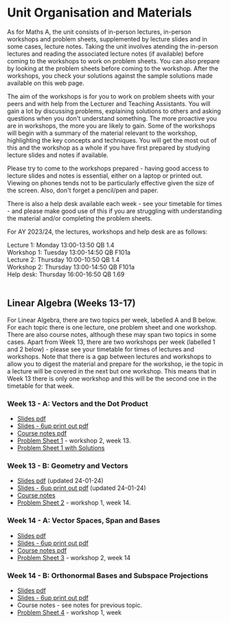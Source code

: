 # Unit Organisation and Materials

As for Maths A, the unit consists of in-person lectures, in-person workshops and problem sheets, supplemented by lecture slides and in some cases, lecture notes. Taking the unit involves atending the in-person lectures and reading the associated lecture notes (if available) before coming to the workshops to work on problem sheets. You can also prepare by looking at the problem sheets before coming to the workshop. After the workshops, you check your solutions against the sample solutions made available on this web page.

The aim of the workshops is for you to work on problem sheets with your peers and with help from the Lecturer and Teaching Assistants. You will gain a lot by discussing problems, explaining solutions to others and asking questions when you don't understand something. The more proactive you are in workshops, the more you are likely to gain. Some of the workshops will begin with a summary of the material relevant to the workshop, highlighting the key concepts and techniques. You will get the most out of this and the workshop as a whole if you have first prepared by studying lecture slides and notes if available. 

Please try to come to the workshops prepared - having good access to lecture slides and notes is essential, either on a laptop or printed out. Viewing on phones tends not to be particularly effective given the size of the screen. Also, don't forget a pencil/pen and paper.

There is also a help desk available each week - see your timetable for times - and please make good use of this if you are struggling with understanding the material and/or completing the problem sheets.

For AY 2023/24, the lectures, workshops and help desk are as follows:

Lecture 1: Monday 13:00-13:50 QB 1.4<br>
Workshop 1: Tuesday 13:00-14:50 QB F101a<br>
Lecture 2: Thursday 10:00-10:50 QB 1.4<br>
Workshop 2: Thursday 13:00-14:50 QB F101a<br>
Help desk: Thursday 16:00-16:50 QB 1.69<br>
<br>

## Linear Algebra (Weeks 13-17)

For Linear Algebra, there are two topics per week, labelled A and B below. For each topic there is one lecture, one problem sheet and one workshop. There are also course notes, although these may span two topics in some cases. Apart from Week 13, there are two workshops per week (labelled 1 and 2 below) - please see your timetable for times of lectures and workshops. Note that there is a gap between lectures and workshops to allow you to digest the material and prepare for the workshop, ie the topic in a lecture will be covered in the next but one workshop. This means that in Week 13 there is only one workshop and this will be the second one in the timetable for that week. 
<br>

<!--
  * [Full set of notes, exercsies and solutions pdf](https://uob.sharepoint.com/:b:/r/teams/UnitTeams-COMS10013-2022-23-TB-2-A/Class%20Materials/linearalgebra/mathsB_linalg_full_notes.pdf)
-->

### Week 13 - A: Vectors and the Dot Product
<!--
  * [Video lecture - Stream](https://web.microsoftstream.com/video/7056809a-5e34-40e4-bd79-0a82a140f203)
-->
  * [Slides pdf](https://uob.sharepoint.com/:f:/r/teams/UnitTeams-COMS10013-2023-24-TB-2-A/Class%20Materials/linearalgebra/mathsB_vectors_slides.pdf)
  * [Slides - 6up print out pdf](https://uob.sharepoint.com/:f:/r/teams/UnitTeams-COMS10013-2023-24-TB-2-A/Class%20Materials/linearalgebra/mathsB_vectors_slides_6up.pdf)
  * [Course notes pdf](https://uob.sharepoint.com/:f:/r/teams/UnitTeams-COMS10013-2023-24-TB-2-A/Class%20Materials/linearalgebra/mathsB_vectors_notes.pdf)
  * [Problem Sheet 1](https://uob.sharepoint.com/:f:/r/teams/UnitTeams-COMS10013-2023-24-TB-2-A/Class%20Materials/linearalgebra/mathsB_vectors_probsheet.pdf) - workshop 2, week 13.
  * [Problem Sheet 1 with Solutions](https://uob.sharepoint.com/:f:/r/teams/UnitTeams-COMS10013-2023-24-TB-2-A/Class%20Materials/linearalgebra/mathsB_vectors_probsheet_ans.pdf)

<!--
 * [Live problem class week 13 recording - Stream](https://web.microsoftstream.com/video/e5e1d7c9-01e8-413b-845b-1e06cda594aa)
-->

### Week 13 - B: Geometry and Vectors
<!--
  * [Video lecture - Stream](https://web.microsoftstream.com/video/d2f9d829-90eb-4fed-a1ca-01097ac8379a)
-->
  * [Slides pdf](https://uob.sharepoint.com/:f:/r/teams/UnitTeams-COMS10013-2023-24-TB-2-A/Class%20Materials/linearalgebra/mathsB_geometry_slides.pdf) (updated 24-01-24)
  * [Slides - 6up print out pdf](https://uob.sharepoint.com/:f:/r/teams/UnitTeams-COMS10013-2023-24-TB-2-A/Class%20Materials/linearalgebra/mathsB_geometry_slides_6up.pdf) (updated 24-01-24)
  * [Course notes](https://uob.sharepoint.com/:f:/r/teams/UnitTeams-COMS10013-2023-24-TB-2-A/Class%20Materials/linearalgebra/mathsB_geometry_notes.pdf)
  * [Problem Sheet 2](https://uob.sharepoint.com/:f:/r/teams/UnitTeams-COMS10013-2023-24-TB-2-A/Class%20Materials/linearalgebra/mathsB_geometry_probsheet.pdf) - workshop 1, week 14.

<!--
  * [Problem Sheet 2 with Solutions](https://uob.sharepoint.com/:f:/r/teams/UnitTeams-COMS10013-2023-24-TB-2-A/Class%20Materials/linearalgebra/mathsB_geometry_probsheet_ans.pdf)
-->

### Week 14 - A: Vector Spaces, Span and Bases

<!--
  * [Video lecture - Stream](https://web.microsoftstream.com/video/8d926032-b718-48e1-bb8c-d98a70dd75d5)
-->
  * [Slides pdf](https://uob.sharepoint.com/:f:/r/teams/UnitTeams-COMS10013-2023-24-TB-2-A/Class%20Materials/linearalgebra/mathsB_vecspaces_lec1_slides.pdf)
  * [Slides - 6up print out pdf](https://uob.sharepoint.com/:f:/r/teams/UnitTeams-COMS10013-2023-24-TB-2-A/Class%20Materials/linearalgebra/mathsB_vecspaces_lec1_slides_6up.pdf)
  * [Course notes pdf](https://uob.sharepoint.com/:f:/r/teams/UnitTeams-COMS10013-2023-24-TB-2-A/Class%20Materials/linearalgebra/mathsB_vecspaces_notes.pdf)
  * [Problem Sheet 3](https://uob.sharepoint.com/:f:/r/teams/UnitTeams-COMS10013-2023-24-TB-2-A/Class%20Materials/linearalgebra/mathsB_vecspaces_probsheet1.pdf) - workshop 2, week 14

<!--
  * [Problem Sheet 3 with Solutions](https://uob.sharepoint.com/:f:/r/teams/UnitTeams-COMS10013-2022-23-TB-2-A/Class%20Materials/linearalgebra/mathsB_vecspaces_probsheet1_ans.pdf)
-->

<!--
  * [Live problem class week 14 recording - Stream](https://web.microsoftstream.com/video/e63f27ce-4acb-4dae-8709-f60bf877c480)
-->

### Week 14 - B: Orthonormal Bases and Subspace Projections
<!--
  * [Video lecture - Stream](https://web.microsoftstream.com/video/fc3440c2-e4c2-43cb-87be-38054fae176b)
-->
  * [Slides pdf](https://uob.sharepoint.com/:f:/r/teams/UnitTeams-COMS10013-2023-24-TB-2-A/Class%20Materials/linearalgebra/mathsB_vecspaces_lec2_slides.pdf)
  * [Slides - 6up print out pdf](https://uob.sharepoint.com/:f:/r/teams/UnitTeams-COMS10013-2023-24-TB-2-A/Class%20Materials/linearalgebra/mathsB_vecspaces_lec2_slides_6up.pdf)
  * Course notes - see notes for previous topic.
  * [Problem Sheet 4](https://uob.sharepoint.com/:f:/r/teams/UnitTeams-COMS10013-2023-24-TB-2-A/Class%20Materials/linearalgebra/mathsB_vecspaces_probsheet2.pdf) - workshop 1, week 

<!--
  * [Problem Sheet 4 with Solutions](https://uob.sharepoint.com/:f:/r/teams/UnitTeams-COMS10013-2022-23-TB-2-A/Class%20Materials/linearalgebra/mathsB_vecspaces_probsheet2_ans.pdf)
-->

<!--
### Week 15 - B: Matrices

  * [Video lecture - Stream](https://web.microsoftstream.com/video/2d091ab9-8c61-41c3-ae52-0d63a0145251)
  * [Video lecture - Stream](https://web.microsoftstream.com/video/2d091ab9-8c61-41c3-ae52-0d63a0145251)
  * [Slides pdf](https://uob.sharepoint.com/:f:/r/teams/UnitTeams-COMS10013-2022-23-TB-2-A/Class%20Materials/linearalgebra/mathsB_mats_lec_slides.pdf)
  * [Slides - 6up print out pdf](https://uob.sharepoint.com/:f:/r/teams/UnitTeams-COMS10013-2022-23-TB-2-A/Class%20Materials/linearalgebra/mathsB_mats_lec_slides_6up.pdf)
  * [Course notes pdf](https://uob.sharepoint.com/:f:/r/teams/UnitTeams-COMS10013-2022-23-TB-2-A/Class%20Materials/linearalgebra/mathsB_mats_notes.pdf)
  * [Problem Sheet 5](https://uob.sharepoint.com/:f:/r/teams/UnitTeams-COMS10013-2022-23-TB-2-A/Class%20Materials/linearalgebra/mathsB_mats_probsheet.pdf)
  * [Problem Sheet 5 with Solutions](https://uob.sharepoint.com/:f:/r/teams/UnitTeams-COMS10013-2022-23-TB-2-A/Class%20Materials/linearalgebra/mathsB_mats_probsheet_ans.pdf)

<!--
 * [Live problem class week 15 recording - Stream](https://web.microsoftstream.com/video/e4dad0bc-46cb-4040-b85c-94ae17d20478)
-->
<!--
### Week 16 - A: Linear Systems and Matrices

  * [Video lecture - Stream](https://web.microsoftstream.com/video/70aa5141-7aab-43f9-bec1-3f7e88119606)
  * [Slides pdf](https://uob.sharepoint.com/:f:/r/teams/UnitTeams-COMS10013-2022-23-TB-2-A/Class%20Materials/linearalgebra/mathsB_linsys_lec_slides.pdf)
  * [Slides - 6up print out pdf](https://uob.sharepoint.com/:f:/r/teams/UnitTeams-COMS10013-2022-23-TB-2-A/Class%20Materials/linearalgebra/mathsB_linsys_lec_slides_6up.pdf)
  * [Course notes pdf](https://uob.sharepoint.com/:f:/r/teams/UnitTeams-COMS10013-2022-23-TB-2-A/Class%20Materials/linearalgebra/mathsB_linsys_notes.pdf)
  * [Problem Sheet 6](https://uob.sharepoint.com/:b:/r/teams/UnitTeams-COMS10013-2022-23-TB-2-A/Class%20Materials/linearalgebra/mathsB_linsys_probsheet.pdf)
  * [Problem Sheet 6 with Solutions](https://uob.sharepoint.com/:b:/r/teams/UnitTeams-COMS10013-2022-23-TB-2-A/Class%20Materials/linearalgebra/mathsB_linsys_probsheet_ans.pdf)

### Week 16 - B: Solving Linear Systems and Inverting Matrices

  * [Video lecture - Stream](https://web.microsoftstream.com/video/4a53e611-dc1e-4c11-a8b6-1ec0146f48e3)
  * [Slides pdf](https://uob.sharepoint.com/:f:/r/teams/UnitTeams-COMS10013-2022-23-TB-2-A/Class%20Materials/linearalgebra/mathsB_invm_lec_slides.pdf)
  * [Slides - 6up print out pdf](https://uob.sharepoint.com/:f:/r/teams/UnitTeams-COMS10013-2022-23-TB-2-A/Class%20Materials/linearalgebra/mathsB_invm_lec_slides_6up.pdf)
  * [Course notes pdf](https://uob.sharepoint.com/:f:/r/teams/UnitTeams-COMS10013-2022-23-TB-2-A/Class%20Materials/linearalgebra/mathsB_invm_notes.pdf)
  * [Problem Sheet 7](https://uob.sharepoint.com/:f:/r/teams/UnitTeams-COMS10013-2022-23-TB-2-A/Class%20Materials/linearalgebra/mathsB_invm_probsheet.pdf)
  * [Problem Sheet 7 with Solutions](https://uob.sharepoint.com/:f:/r/teams/UnitTeams-COMS10013-2022-23-TB-2-A/Class%20Materials/linearalgebra/mathsB_invm_probsheet_ans.pdf)

<!--
  * [Live problem class week 16 recording - Stream](https://web.microsoftstream.com/video/310a048d-5f43-4e20-b91f-ee9f796dcbc2)
-->
<!--
### Week 17 - A: Eigenvalues and Eigenvectors I

  * [Video lecture - Stream](https://web.microsoftstream.com/video/9d2710ec-3c75-4d76-9cf1-11100e20e6b7)
  * [Slides pdf](https://uob.sharepoint.com/:f:/r/teams/UnitTeams-COMS10013-2022-23-TB-2-A/Class%20Materials/linearalgebra/mathsB_eig_lec1_slides.pdf)
  * [Slides - 6up print out pdf](https://uob.sharepoint.com/:f:/r/teams/UnitTeams-COMS10013-2022-23-TB-2-A/Class%20Materials/linearalgebra/mathsB_eig_lec1_slides_6up.pdf)
  * [Course notes pdf](https://uob.sharepoint.com/:f:/r/teams/UnitTeams-COMS10013-2022-23-TB-2-A/Class%20Materials/linearalgebra/mathsB_eig_notes.pdf)
  * [Problem Sheet 8](https://uob.sharepoint.com/:f:/r/teams/UnitTeams-COMS10013-2022-23-TB-2-A/Class%20Materials/linearalgebra/mathsB_eig_probsheet_1.pdf)
  * [Problem Sheet 8 with Solutions](https://uob.sharepoint.com/:f:/r/teams/UnitTeams-COMS10013-2022-23-TB-2-A/Class%20Materials/linearalgebra/mathsB_eig_probsheet_1_ans.pdf)


### Week 17 - B: Eigenvalues and Eigenvectors II

  * [Video lecture - Stream](https://web.microsoftstream.com/video/8669c553-bb9e-4a11-9c14-de28adf2d8e2)
  * [Slides pdf](https://uob.sharepoint.com/:f:/r/teams/UnitTeams-COMS10013-2022-23-TB-2-A/Class%20Materials/linearalgebra/mathsB_eig_lec2_slides.pdf)
  * [Slides - 6up print out pdf](https://uob.sharepoint.com/:f:/r/teams/UnitTeams-COMS10013-2022-23-TB-2-A/Class%20Materials/linearalgebra/mathsB_eig_lec2_slides_6up.pdf)
  * Course notes - see notes for previous workshop.
  * [Problem Sheet 9](https://uob.sharepoint.com/:f:/r/teams/UnitTeams-COMS10013-2022-23-TB-2-A/Class%20Materials/linearalgebra/mathsB_eig_probsheet_2.pdf)
  * [Problem Sheet 9 with Solutions](https://uob.sharepoint.com/:f:/r/teams/UnitTeams-COMS10013-2022-23-TB-2-A/Class%20Materials/linearalgebra/mathsB_eig_probsheet_2_ans.pdf)

<!--
  * [Live problem class week 17 recording - Stream](https://web.microsoftstream.com/video/4aad87d7-8ed7-49c1-8aa9-c119a1d13707)
-->
<!--
### Past exam questions and solutions for Linear Algebra

  * [2021 - exam questions](https://uob.sharepoint.com/:b:/r/teams/UnitTeams-COMS10013-2022-23-TB-2-A/Class%20Materials/linearalgebra/COMS10013-LA-exam2021.pdf?csf=1&web=1&e=EfhnZd)
  * [2021 - exam solutions](https://uob.sharepoint.com/:b:/r/teams/UnitTeams-COMS10013-2022-23-TB-2-A/Class%20Materials/linearalgebra/COMS10013-LA-exam2021-solutions.pdf?csf=1&web=1&e=GHjMLE)
  * [2022 - exam questions](https://uob.sharepoint.com/:b:/r/teams/UnitTeams-COMS10013-2022-23-TB-2-A/Class%20Materials/linearalgebra/COMS10013-LA-exam2022.pdf?csf=1&web=1&e=3lvHT8)
  * [2022 - exam solutions](https://uob.sharepoint.com/:b:/r/teams/UnitTeams-COMS10013-2022-23-TB-2-A/Class%20Materials/linearalgebra/COMS10013-LA-exam2022-solutions.pdf?csf=1&web=1&e=yiqMOO)

 -->
 
 
<!--
## Reading Week

Week 18 is reading week. There are no workshops and no new materials.

## Analysis (Weeks 19 - 21)

<!--
### Week 19, Monday 7 March: Analysis I

* [Video Lecture (a) - Stream](https://web.microsoftstream.com/video/4b38d7fb-6794-406d-b98a-433b9b0d8e37)
* [Video Lecture (b) - Stream](https://web.microsoftstream.com/video/d4757347-fdb6-42f6-ad4c-cf7eab7a6985)
* [Course Notes pdf - written by David Bernhard](https://uob-my.sharepoint.com/:b:/g/personal/ul19594_bristol_ac_uk/EfiTbl4ZO5VAg0cPs5UmuXYB0XOnbUL5-LloH6d-EXt8dw?e=IUThvX)
* [Worksheet pdf](https://uob-my.sharepoint.com/:b:/g/personal/ul19594_bristol_ac_uk/EeNOw0iHcc9DmZIksflqFnABf8BMoyaCYV_S7hOzXuQpoQ?e=EuA8c5)
* [Worksheet solutions pdf](https://uob-my.sharepoint.com/:b:/g/personal/ul19594_bristol_ac_uk/EZZ5bpOizuxMslvIHV65BU8B0R2JfdMt1HcXGLcE3o7mvw?e=x3bC0I)

### Week 19, Thursday 10 March: Analysis II

* [Video Lecture (a) - Stream](https://web.microsoftstream.com/video/c9a216ee-2ee2-496c-9819-ccd67172b959)
* [Video Lecture (b) - Stream](https://web.microsoftstream.com/video/68a8a4f9-edcc-411a-b29c-edbec2e54078)
* [Course Notes (a) pdf - written by David Bernhard](https://uob-my.sharepoint.com/:b:/g/personal/ul19594_bristol_ac_uk/Ed3zSPHybzVGk30dAGeLiCQBlff7PLcnKX8BtWGBEZiwlg)
* [Course Notes (b) pdf - written by David Bernhard](https://uob-my.sharepoint.com/:b:/g/personal/ul19594_bristol_ac_uk/EWN3qDpD5DBEndpen_vMHrwBaLB9gXUER76ogTZ6XpcJvA)
* [Worksheet pdf](https://uob-my.sharepoint.com/:b:/g/personal/ul19594_bristol_ac_uk/EUpJBFKpRXlJqiPem2AjK9EBcBmS8agDh6HfGanTYQkvPw)
* [Worksheet solutions pdf](https://uob-my.sharepoint.com/:b:/g/personal/ul19594_bristol_ac_uk/EVd6ERIndfJIjP-eDrrODcUBF1Zs0tJ6B5avJWS35DMJHw)

### Week 20, Monday 14 March: Complex Numbers

* [Video Lecture - Stream](https://web.microsoftstream.com/video/9cf32823-2bbb-4ec9-87af-b9ebaf9157ca)
* Pictures of the blackboard [1](https://uob-my.sharepoint.com/:i:/g/personal/ul19594_bristol_ac_uk/EXWR84rme3NIhz_buAsQ9JEBPR-jQQJluAQunJmmZlkgfA), [2](https://uob-my.sharepoint.com/:i:/g/personal/ul19594_bristol_ac_uk/EYmfZJURpbtBuiVC0D0DiBcBp2YLjf_dRWgqP_LoldfuYA), [3](https://uob-my.sharepoint.com/:i:/g/personal/ul19594_bristol_ac_uk/ERggWMX60dFKiXK7-apu5z4BWF9UaMd2YJaN6nP6QMacbA)
* [Course Notes pdf - written by David Bernhard](https://uob-my.sharepoint.com/:b:/g/personal/ul19594_bristol_ac_uk/EZIrvoaa_ORNh8pGvOQlg20BBPpIjrZynYTdh7rGnivK-w?e=FhHzkf)
* [Worksheet pdf](https://uob-my.sharepoint.com/:b:/g/personal/ul19594_bristol_ac_uk/EeQSKjanfhRChFMaSZOnQ7wB1Ye6KHu2D1RSjpqU7RNxEw)
* [Worksheet solutions pdf](https://uob-my.sharepoint.com/:b:/g/personal/ul19594_bristol_ac_uk/EaM1XvSzY_NAqCG2pAfa1MIBHjpIgWKj7KmR2oVPYsytTA)

### Week 20, Thursday 17 March: Differential Equations I

* [Video Lecture - Stream](https://web.microsoftstream.com/video/cb212590-9c93-44a3-9c32-fe0bfec689cc)
* Pictures of the blackboard [1](https://uob-my.sharepoint.com/:i:/g/personal/ul19594_bristol_ac_uk/EeJE7DhEu3REicygOE12Q6YBYMMw4ipeNcV07geVbgMbpA), [2](https://uob-my.sharepoint.com/:i:/g/personal/ul19594_bristol_ac_uk/Ec92Td24iw5HlVFxzc37ohgBDXzEKLqgwxewOhh6BqvLdQ), [3](https://uob-my.sharepoint.com/:i:/g/personal/ul19594_bristol_ac_uk/Edfu2_5mroNJs2nbLA95jBABudDbCdpHFTTJ7pGUkVzFkg).
* [Course Notes pdf - written by David Bernhard](https://uob-my.sharepoint.com/:b:/g/personal/ul19594_bristol_ac_uk/Efq15O-A9kBLvsuLVvWhd6YBVIZ7raW4FYHsCwAE1wSgew) - these notes also cover the content in week 21.
* [Worksheet pdf](https://uob-my.sharepoint.com/:b:/g/personal/ul19594_bristol_ac_uk/EXULvvOnAypLrYdYy8BEeccBphaK6lP703OW-yd_hkkAFQ)
* [Worksheet solutions pdf](https://uob-my.sharepoint.com/:b:/g/personal/ul19594_bristol_ac_uk/EVXXM5xIUIhBsp_F7rSZre0BUV_xz8bszHGi14J_p7kFhw)

### Week 21, Monday 21 March: Differential Equations II

* [Video Lecture part (a) - Stream](https://web.microsoftstream.com/video/09659896-900c-420d-8567-88baa515458f)
* [Video Lecture part (b) - Stream](https://web.microsoftstream.com/video/d266e30d-388d-4a32-9a12-65fcf8da8e40)
* Pictures of the blackboard [1](https://uob-my.sharepoint.com/:i:/g/personal/ul19594_bristol_ac_uk/EfRXdBtN3WJEt-Gn30bjexIBPcmVRzAUt8VMnAVA-eZ0Fw), [2](https://uob-my.sharepoint.com/:i:/g/personal/ul19594_bristol_ac_uk/EdCr4_4n7ORIu-7-etFoYGwBE2KVBLeBqCMcgCKCJIoOZA), [3](https://uob-my.sharepoint.com/:i:/g/personal/ul19594_bristol_ac_uk/EQXasDwGLJRBlu1WG_YiPp8BZT1B29GGmK0_dp_Mso5qMQ), [4](https://uob-my.sharepoint.com/:i:/g/personal/ul19594_bristol_ac_uk/ET2mZaqGh5pHkCj8ccj3whUBPav4yOPHeECqRl8sW5YpZw), [5](https://uob-my.sharepoint.com/:i:/g/personal/ul19594_bristol_ac_uk/EVq-M7uRP29IpgpRzhw45hwBd6lgPP6sb8VDFTu0oJVH5A), [6](https://uob-my.sharepoint.com/:i:/g/personal/ul19594_bristol_ac_uk/EVtwdRQ_9RBPnYfSVBXt61QBx2a6pUyqTTsAg3ziSI_0lw)
* [Worksheet pdf](https://uob-my.sharepoint.com/:b:/g/personal/ul19594_bristol_ac_uk/EWdlrktqm7xPjKuXk3TYK7gBaQCBS7W6wL_RsVs3cZGlkg)
* [Worksheet solutions pdf](https://uob-my.sharepoint.com/:b:/g/personal/ul19594_bristol_ac_uk/EWUgkwrnphRMmth9KJb65kUBFb09xRJf08Pllmqmi88KFA)

-->
<!--
## Statistics (Week 21-23)

<!--

The Teams folder with slides and worksheets for this part is [here](https://uob.sharepoint.com/:b:/r/teams/UnitTeams-COMS10013-2022-23-TB-2-A/Class%20Materials/statistics/). Videos themselves will be hosted on [Microsoft Streams in a separate channel](https://web.microsoftstream.com/channel/ae255b3b-663f-464a-9397-15a3f59c16b6). 

### Week 21, Thursday 24 March: Introduction and Concepts

Please watch the videos then (skim) read the paper.

  * [Video: Introduction - how to catch a Minecraft cheater](https://web.microsoftstream.com/video/9554a2ac-0c1e-453e-8828-1ce494067541?channelId=ae255b3b-663f-464a-9397-15a3f59c16b6) (17 minutes) [slides](https://uob.sharepoint.com/:b:/r/teams/UnitTeams-COMS10013-2022-23-TB-2-A/Class%20Materials/statistics/introduction.pdf)
  * [Video: Concepts](https://web.microsoftstream.com/video/4b97c2da-6c11-4ba7-b456-0fe9187555b8?channelId=ae255b3b-663f-464a-9397-15a3f59c16b6) (30 minutes) [slides](https://uob.sharepoint.com/:b:/r/teams/UnitTeams-COMS10013-2022-23-TB-2-A/Class%20Materials/statistics/concepts.pdf)
  * [Paper: Dream investigation results](https://mcspeedrun.com/dream.pdf) (29 pages but full of graphs and code snippets - skim reading is enough)

In this part of the course we will be using python/scipy to help us calculate with probability distributions. You might want to install this software as indicated before the workshop as described in the exercise sheet; there are also websites where you can write and run python code online, or you can use it via ssh into a lab machine. You can also use the Alpine VM from Software Tools, by installing the packages python3 and py3-scipy. Note that on Alpine, you have to launch python with python3 not just python.

The exercises are partly a refresh of Maths A probability theory, but with a more statistical angle and as preparation for what's coming in the next few worksheets.

  - [Exercise sheet](https://uob.sharepoint.com/:b:/r/teams/UnitTeams-COMS10013-2022-23-TB-2-A/Class%20Materials/statistics/Statistics%20Worksheet%201.pdf) and [solutions](https://uob.sharepoint.com/:b:/r/teams/UnitTeams-COMS10013-2022-23-TB-2-A/Class%20Materials/statistics/Statistics%20Worksheet%201%20SOLUTIONS.pdf)

### Week 22, Monday 28 March: Normal Distributions

_UCU members will be on strike in Week 22, but the unit is planned to go ahead as normal including attendance taking and attendance hurdles. Possibly there will be fewer TAs and staff around to support you, but the material remains examinable._

  * [Video: Normal Distribution](https://web.microsoftstream.com/video/75de5128-517b-483c-9415-b647dacce6f5?channelId=ae255b3b-663f-464a-9397-15a3f59c16b6) (51 minutes) [slides](https://uob.sharepoint.com/:b:/r/teams/UnitTeams-COMS10013-2022-23-TB-2-A/Class%20Materials/statistics/Normal%20Distribution.pdf)

This content is all in one video, so feel free to use the "pause" button or drag the time slider if you want to watch it in several segments. I imagine that different students might want to split up how they watch it in different ways, depending on how much they know about the topic already.

I use capital-N Normal to refer to the specific distribution also known as the Gaussian, whereas a lowercase-n "normal" has the regular English meaning of "usual".

_Warning:_ in the notation `N(x, y)`, the first parameter is always the mean, but the second one can be the variance or the standard deviation depending on which textbook you use. It's easy to convert from one to the other, but you do need to know which one you're working with. If someone uses a Greek letter sigma without a "squared", then that always means standard deviation, and sigma-squared always means variance, so you can usually tell by the notation which convention is being used.

  * [Exercise sheet](https://uob.sharepoint.com/:b:/r/teams/UnitTeams-COMS10013-2022-23-TB-2-A/Class%20Materials/statistics/Statistics%20Worksheet%202.pdf) and [solutions](https://uob.sharepoint.com/:b:/r/teams/UnitTeams-COMS10013-2022-23-TB-2-A/Class%20Materials/statistics/Statistics%20Worksheet%202%20SOLUTIONS.pdf)

A table of values for the Phi function (CDF of the Normal distribution) can be found on the last page of the exercise sheet.

### Week 22, Thursday 31 March: Hypothesis Testing

  * [Video: Hypothesis Testing](https://web.microsoftstream.com/video/27865b77-f5f6-49e5-896c-fb7526b9fd14?channelId=ae255b3b-663f-464a-9397-15a3f59c16b6) (23 minutes) [slides](https://uob.sharepoint.com/:b:/r/teams/UnitTeams-COMS10013-2022-23-TB-2-A/Class%20Materials/statistics/hypothesis%20testing.pdf)
  * [Video: One-Sample Tests](https://web.microsoftstream.com/video/d4a494b6-dc21-41bf-a9f5-41a4ae1e06aa?channelId=ae255b3b-663f-464a-9397-15a3f59c16b6) (23 minutes) [slides](https://uob.sharepoint.com/:b:/r/teams/UnitTeams-COMS10013-2022-23-TB-2-A/Class%20Materials/statistics/One-sample%20tests.pdf)
  * [Video: Two-Sample Tests](https://web.microsoftstream.com/video/695b083e-19c4-4d95-9c29-e0e348dd266c?channelId=ae255b3b-663f-464a-9397-15a3f59c16b6) (18 minutes) [slides](https://uob.sharepoint.com/:b:/r/teams/UnitTeams-COMS10013-2022-23-TB-2-A/Class%20Materials/statistics/Two-sample%20tests.pdf)

Exercises:

  * [Exercise sheet](https://uob.sharepoint.com/:b:/r/teams/UnitTeams-COMS10013-2022-23-TB-2-A/Class%20Materials/statistics/Statistics%20Worksheet%203.pdf) and [solutions](https://uob.sharepoint.com/:b:/r/teams/UnitTeams-COMS10013-2022-23-TB-2-A/Class%20Materials/statistics/Statistics%20Worksheet%203%20SOLUTIONS.pdf)

### Week 23, Monday 25 April (after Easter): Non-Parametric Tests

  * [Video: Regression](https://web.microsoftstream.com/video/f4ab6672-ecdb-46d7-86f4-9489bb45272a?channelId=ae255b3b-663f-464a-9397-15a3f59c16b6) (19 minutes) [slides](https://uob.sharepoint.com/:b:/r/teams/UnitTeams-COMS10013-2022-23-TB-2-A/Class%20Materials/statistics/regression.pdf)
  * [Video: Non-Parametric Tests](https://web.microsoftstream.com/video/9497e7b1-0435-4275-a9df-60efe7514d48?channelId=ae255b3b-663f-464a-9397-15a3f59c16b6) (30 minutes) [slides](https://uob.sharepoint.com/:b:/r/teams/UnitTeams-COMS10013-2022-23-TB-2-A/Class%20Materials/statistics/non-parametric.pdf)
  * [Paper: The Mann-Whitney U Test](https://www.tqmp.org/RegularArticles/vol04-1/p013/p013.pdf) 8 pages, about half of which are figures and tables. Skip section 3 on SPSS, as we will be using python and statistical tables.

Exercises:

  * [Exercise sheet](https://uob.sharepoint.com/:b:/r/teams/UnitTeams-COMS10013-2022-23-TB-2-A/Class%20Materials/statistics/Statistics%20Worksheet%204.pdf) and [solutions](https://uob.sharepoint.com/:b:/r/teams/UnitTeams-COMS10013-2022-23-TB-2-A/Class%20Materials/statistics/Statistics%20Worksheet%204%20SOLUTIONS.pdf)

Statistical tables:

  * [Statistical tables](https://uob.sharepoint.com/:b:/r/teams/UnitTeams-COMS10013-2022-23-TB-2-A/Class%20Materials/statistics/tables.pdf)

You can, and should, use this tables file during the exam. Make sure you download or print a copy.

### Week 23, Thursday 28 April: The Replication Crisis

  * [Online textbook article: The Replication Crisis in Psychology](https://nobaproject.com/modules/the-replication-crisis-in-psychology)
  * [Paper: Why Most Published Research Findings Are False](https://journals.plos.org/plosmedicine/article/file?id=10.1371/journal.pmed.0020124&type=printable) PDF, 6 pages.
  * [Paper: Statistical tests, P values, confidence intervals, and power: a guide to misinterpretations](https://link.springer.com/content/pdf/10.1007/s10654-016-0149-3.pdf) PDF, 14 pages. Read the introduction and conclusions, but skim the rest.

Exercise sheet

  * [Exercise sheet](https://uob.sharepoint.com/:b:/r/teams/UnitTeams-COMS10013-2022-23-TB-2-A/Class%20Materials/statistics/Statistics%20Worksheet%205.pdf) and [solutions](https://uob.sharepoint.com/:b:/r/teams/UnitTeams-COMS10013-2022-23-TB-2-A/Class%20Materials/statistics/Statistics%20Worksheet%205%20SOLUTIONS.pdf)

The learning outcome for this workshop is to understand some of the limitations of the scientific/statistical method, both for when you do your own experiements (e.g. in your final project) and for when you read scientific papers (e.g. for the background section of your final project).

Psychology was the first field to come under scrutiny for results that do not replicate, but the problem has since been found in many other fields from medical research to social sciences. A more detailed explanation from the online textbook for psychology undergradutes linked above discusses the replication crisis and suggests that, depending on the journal, only 23%-53% of studies will replicate along with possible reasons for this.

Ioannidis' paper (linked above) was published in 2005 and provided a mathematical explanation for why a replication crisis was almost guaranteed to happen, even if most researchers are honest but respond to incentives - such as being judged for promotion on their number of publications and citations.

After reading the psychology textbook article, answer the following questions for yourself - and discuss them in your group in the workshop, if possible:

  - What is replication (of a scientific paper) and why is it important?
  - What is the difference between exact and conceptual replications, and what different things do the two tell us?
  - What is priming (in psychology) and what are some examples of studies that have failed to replicate, which was one of the causes of the replication crisis?
  - What are some reasons why an experiment might not replicate, even if the scientists are being honest?
  - What are some possible solutions to the replication problem?

After reading Ioannidis' paper, answer the following questions for yourself - and discuss them in your group in the workshop, if possible:

  - What is the definition and meaning of the quantity denoted beta in a hypothesis test?
  - What, in terms of simple probability theory, is the PPV of a study?
  - What influence does the typical effect size in a field of study have on the likelihood that published results are true?
  - What effect on the reliability of research does it have when a field becomes "hot", and why?
  - What does Ioannidis mean by "What matters is the totality of the evidence." on pages 5-6?

Warning: the point of this paper is not that science is generally useless, or at least no better than any other method - on matters such as whether Covid-19, climate change, AIDS etc. are real and what their causes are, science does have very firm answers and I do not think Ioannidis would dispute this. But the paper is a warning against someone claiming something is an absolute truth and not up for debate, just because there are one or two published studies somewhere that support the view.

  - After reading the Greenland et al. paper, you should be able to correctly define and explain a *p-value*, and be aware of some common mis-interpretations.

_Why does this matter for me?_

In later years, you will be reading research literature as part of your units and maybe also as part of your final project. Some of the papers you read will use statistics, and you will need to be able to read them critically and understand what a statistical claim does, or does not mean. Published and peer reviewed is not the same thing as definitely true!

If you take units in areas that use statistics directly - particularly Machine Learning and Data Science, but also Human-Computer Interaction - then you will need to understand the limits as well as the features of different methods. (Machine Learning actually comes off quite well, both due to large data sets and replication being eaiser compared to e.g. psychology. The coursework in our 4th year unit Applied Deep Learning in 2020-21 was in fact to replicate the work in a particular paper.)

If you run your own research and report statistics (e.g. in the evaluation section of your thesis), then you have an ethical responsibility to apply a certain amount of critical thinking to your own results too, as well as using best practice in your research area (such as publishing your code and datasets for other researchers to study and replicate, and not misinterpreting your own p-values). Your thesis markers are likely to be looking for this too.

-->
